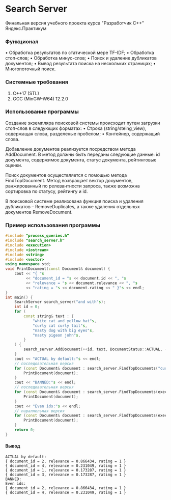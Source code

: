 # Search Server

Финальная версия учебного проекта курса "Разработчик C++" Яндекс.Практикум

### Функционал
•	Обработка результатов по статической мере TF-IDF;
•	Обработка стоп-слов;
•	Обработка минус-слов;
•	Поиск и удаление дубликатов документов;
•	Вывод результата поиска на нескольких страницах;
•	Многопоточный поиск.

### Системные требования
1.	C++17 (STL)
2.	GCC (MinGW-W64) 12.2.0

### Использование программы
Создание экземпляра поисковой системы происходит путем загрузки стоп-слов в следующих форматах:
•	Строка (string/steing_view), содержащая слова, разделеные пробелом;
•	Контейнер, содержащий слова.

Добавление документов реализуется посредством метода AddDocument. В метод должны быть переданы следующие данные: id документа, содержимое документа, статус документа, рейтинговые оценки.

Поиск документов осуществляется с помощью метода FindTopDocument. Метод возвращает вектор документов, ранжированный по релевантности запроса, также возможна сортировка по статусу, рейтингу и id.

В поисковой системе реализована функция поиска и удаления дубликатов – RemoveDuplicates, а также удаления отдельных документов RemoveDocument.

### Пример использования программы

```cpp
#include "process_queries.h"
#include "search_server.h"
#include <execution>
#include <iostream>
#include <string>
#include <vector>
using namespace std;
void PrintDocument(const Document& document) {
    cout << "{ "s
         << "document_id = "s << document.id << ", "s
         << "relevance = "s << document.relevance << ", "s
         << "rating = "s << document.rating << " }"s << endl;
}
int main() {
    SearchServer search_server("and with"s);
    int id = 0;
    for (
        const string& text : {
            "white cat and yellow hat"s,
            "curly cat curly tail"s,
            "nasty dog with big eyes"s,
            "nasty pigeon john"s,
        }
    ) {
        search_server.AddDocument(++id, text, DocumentStatus::ACTUAL, {1, 2});
    }
    cout << "ACTUAL by default:"s << endl;
    // последовательная версия
    for (const Document& document : search_server.FindTopDocuments("curly nasty cat"s)) {
        PrintDocument(document);
    }
    cout << "BANNED:"s << endl;
    // последовательная версия
    for (const Document& document : search_server.FindTopDocuments(execution::seq, "curly nasty cat"s, DocumentStatus::BANNED)) {
        PrintDocument(document);
    }
    cout << "Even ids:"s << endl;
    // параллельная версия
    for (const Document& document : search_server.FindTopDocuments(execution::par, "curly nasty cat"s, [](int document_id, DocumentStatus status, int rating) { return document_id % 2 == 0; })) {
        PrintDocument(document);
    }
    return 0;
}
```

#### Вывод

  ```
  ACTUAL by default:
{ document_id = 2, relevance = 0.866434, rating = 1 }
{ document_id = 4, relevance = 0.231049, rating = 1 }
{ document_id = 1, relevance = 0.173287, rating = 1 }
{ document_id = 3, relevance = 0.173287, rating = 1 }
BANNED:
Even ids:
{ document_id = 2, relevance = 0.866434, rating = 1 }
{ document_id = 4, relevance = 0.231049, rating = 1 } 
  ```
